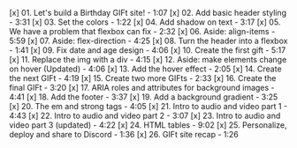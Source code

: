 [x] 01. Let's build a Birthday GIFt site! - 1:07
[x] 02. Add basic header styling - 3:31
[x] 03. Set the colors - 1:22
[x] 04. Add shadow on text - 3:17
[x] 05. We have a problem that flexbox can fix - 2:32
[x] 06. Aside: align-items - 5:59
[x] 07. Aside: flex-direction - 4:25
[x] 08. Turn the header into a flexbox - 1:41
[x] 09. Fix date and age design - 4:06
[x] 10. Create the first gift - 5:17
[x] 11. Replace the img with a div - 4:15
[x] 12. Aside: make elements change on hover (Updated) - 4:06
[x] 13. Add the hover effect - 2:05
[x] 14. Create the next GIFt - 4:19
[x] 15. Create two more GIFts - 2:33
[x] 16. Create the final GIFt - 3:20
[x] 17. ARIA roles and attributes for background images - 4:41
[x] 18. Add the footer - 3:37
[x] 19. Add a background gradient - 3:25
[x] 20. The em and strong tags - 4:05
[x] 21. Intro to audio and video part 1 - 4:43
[x] 22. Intro to audio and video part 2 - 3:07
[x] 23. Intro to audio and video part 3 (updated) - 4:22
[x] 24. HTML tables - 9:02
[x] 25. Personalize, deploy and share to Discord - 1:36
[x] 26. GIFt site recap - 1:26